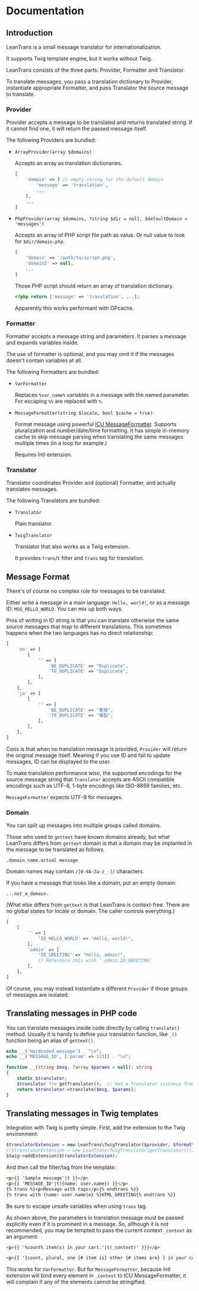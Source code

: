 # Documentation

## Introduction

LeanTrans is a small message translator for internationalization.

It supports Twig template engine, but it works without Twig.


LeanTrans consists of the three parts: Provider, Formatter and Translator.

To translate messages, you pass a translation dictionary to Provider, instantiate appropriate Formatter, and pass Translator the source message to translate.

### Provider

Provider accepts a message to be translated and returns translated string.
If it cannot find one, it will return the passed message itself.

The following Providers are bundled:

- `ArrayProvider(array $domains)`

  Accepts an array as translation dictionaries.

  ```php
  [
      'domain' => [ // empty string for the default domain
          'message' => 'translation',
          ...
      ],
      ...
  ]
  ```

- `PhpProvider(array $domains, ?string $dir = null, $defaultDomain = 'messages')`

  Accepts an array of PHP script file path as value.
  Or null value to look for `$dir/domain.php`.

  ```php
  [
      'domain' => '/path/to/script.php',
      'domain2' => null,
      ...
  ]
  ```

  Those PHP script should return an array of translation dictionary.

  ```php
  <?php return ['message' => 'translation', ...];
  ```

  Apparently this works performant with OPcache.

### Formatter

Formatter accepts a message string and parameters.
It parses a message and expands variables inside.

The use of formatter is optional, and you may omit it if the messages doesn't contain variables at all.

The following Formatters are bundled:

- `VarFormatter`

  Replaces `%var_name%` variables in a message with the named parameter.
  For escaping `%%` are replaced with `%`.

- `MessageFormatter(string $locale, bool $cache = true)`

  Format message using powerful [ICU MessageFormatter](https://unicode-org.github.io/icu/userguide/format_parse/messages/).
  Supports pluralization and number/date/time formatting.
  It has simple in-memory cache to skip message parsing when translating the same messages multiple times (in a loop for example.)

  Requires Intl extension.

### Translator

Translator coordinates Provider and (optional) Formatter, and actually translates messages.

The following Translators are bundled:

- `Translator`

  Plain translator.

- `TwigTranslator`

  Translator that also works as a Twig extension.

  It provides `trans`/`t` filter and `trans` tag for translation. 

## Message Format

There's of course no complex rule for messages to be translated.

Either write a message in a main language: `Hello, world!`,
or as a message ID: `MSG_HELLO_WORLD`.
You can mix up both ways.

Pros of writing in ID string is that you can translate otherwise the same source messages that map to different translations.
This sometimes happens when the two languages has no direct relationship:

```php
[
    'en' => [
        [
            '' => [
                'BE_DUPLICATE' => "Duplicate",
                'TO_DUPLICATE' => "Duplicate",
            ],
        ],
    ],
    'ja' => [
        [
            '' => [
                'BE_DUPLICATE' => "重複",
                'TO_DUPLICATE' => "複製",
            ],
        ],
    ],
]
```

Cons is that when no translation message is provided, `Provider` will return the original message itself. Meaning if you use ID and fail to update messages, ID can be displayed to the user.

To make translation performance wise, the supported encodings for the source message string that `Translator` accepts are ASCII compatible encodings such as UTF-8, 1-byte encodings like ISO-8859 families, etc.

`MessageFormatter` expects UTF-8 for messages.

### Domain

You can split up messages into multiple groups called domains.

Those who used to `gettext` have known domains already, but what LeanTrans differs from `gettext` domain is that a domain may be implanted in the message to be translated as follows.

`.domain_name.actual message`

Domain names may contain `/[0-9A-Za-z_-]/` characters.

If you have a message that looks like a domain, put an empty domain:

`...not_a_domain.`

(What else differs from `gettext` is that LeanTrans is context-free.
There are no global states for locale or domain. The caller controls everything.)

```php
[
    [
        '' => [
            'ID_HELLO_WORLD' => "Hello, world!",
        ],
        'admin' => [
            'ID_GREETING' => "Hello, admin!",
            // Reference this with '.admin.ID_GREETING'
        ],
    ],
]
```

Of course, you may instead instantiate a different `Provider` if those groups of messages are isolated.

## Translating messages in PHP code

You can translate messages inside code directly by calling `translate()` method.
Usually it is handy to define your translation function, like `_()` function being an alias of `gettext()`.

```php
echo __('Hardcoded message') . "\n";
echo __('MESSAGE_ID', ['param' => 123]) . "\n";

function __(string $msg, ?array $params = null): string
{
    static $translator;
    $translator ??= getTranslator();  // Get a Translator instance from your DI
    return $translator->translate($msg, $params);
}
```

## Translating messages in Twig templates

Integration with Twig is pretty simple.
First, add the extension to the Twig environment:

```php
$translatorExtension = new LeanTrans\TwigTranslator($provider, $formatter);
//$translatorExtension = new LeanTrans\TwigTranslator(getTranslator());  // if you already have a Translator instance
$twig->addExtension($translatorExtension);
```

And then call the filter/tag from the template:

```html
<p>{{ 'Sample message'|t }}</p>
<p>{{ 'MESSAGE_ID'|t({name: user.name}) }}</p>
{% trans %}<p>Message with tags</p>{% endtrans %}}
{% trans with {name: user.name|e} %}HTML_GREETING{% endtrans %}}
```

Be sure to escape unsafe variables when using `trans` tag.

As shown above, the parameters in translation message must be passed explicitly even if it is prominent in a message.
So, although it is not recommended, you may be tempted to pass the current context `_context` as an argument:

```html
<p>{{ '%count% item(s) in your cart.'|t(_context)' }}}</p>
```

```html
<p>{{ '{count, plural, one {# item is} other {# items are} } in your cart.'|t(_context) }}</p>
```

This works for `VarFormatter`.
But for `MessageFormatter`, because Intl extension will bind every element in `_context` to ICU MessageFormatter, it will complain if any of the elements cannot be stringified.
